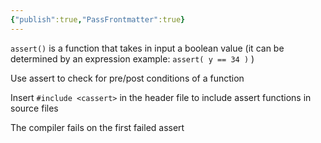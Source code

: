 ```yaml
---
{"publish":true,"PassFrontmatter":true}
---
```


`assert()` is a function that takes in input a boolean value (it can be determined by an expression example: `assert( y == 34 )` ) 

Use assert to check for pre/post conditions of a function

Insert `#include <cassert>` in the header file to include assert functions in source files

The compiler fails on the first failed assert
